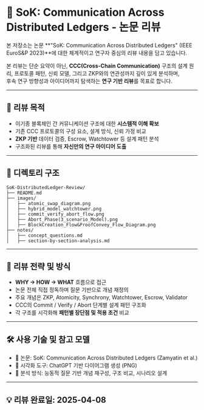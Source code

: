 # 📘 SoK: Communication Across Distributed Ledgers - 논문 리뷰

본 저장소는 논문 **"SoK: Communication Across Distributed Ledgers" (IEEE EuroS&P 2023)**에 대한 체계적이고 연구자 중심의 리뷰 내용을 담고 있습니다.

본 리뷰는 단순 요약이 아닌, **CCC(Cross-Chain Communication)** 구조의 설계 원리, 프로토콜 패턴, 신뢰 모델, 그리고 ZKP와의 연관성까지 깊이 있게 분석하며,  
후속 연구 방향성과 아이디어까지 탐색하는 **연구 기반 리뷰**를 목표로 합니다.

---

## 🎯 리뷰 목적

- 이기종 블록체인 간 커뮤니케이션 구조에 대한 **시스템적 이해 확보**
- 기존 CCC 프로토콜의 구성 요소, 설계 방식, 신뢰 가정 비교
- **ZKP 기반** 데이터 검증, Escrow, Watchtower 등 설계 패턴 분석
- 구조화된 리뷰를 통해 **자신만의 연구 아이디어 도출**

---

## 📂 디렉토리 구조

```
SoK-DistributedLedger-Review/
├── README.md
├── images/
│   ├── atomic_swap_diagram.png
│   ├── hybrid_model_watchtower.png
│   ├── commit_verify_abort_flow.png
│   ├── Abort_Phase(3_scenario_Model).png
│   ├── BlockCreation_Flow&ProofConvey_Flow_Diagram.png
├── notes/
│   ├── concept_questions.md
│   ├── section-by-section-analysis.md
```

---

## 🧠 리뷰 전략 및 방식

- **WHY → HOW → WHAT** 흐름으로 접근
- 논문 전체 직접 정독하며 질문 기반으로 개념 재정의
- 주요 개념은 ZKP, Atomicity, Synchrony, Watchtower, Escrow, Validator
- CCC의 Commit / Verify / Abort 단계별 설계 패턴 구조화
- 각 구조를 시각화해 **패턴별 장단점 및 적용 조건** 비교

---

## 🛠 사용 기술 및 참고 모델

- 📘 논문: SoK: Communication Across Distributed Ledgers (Zamyatin et al.)
- 📎 시각화 도구: ChatGPT 기반 다이어그램 생성 (PNG)
- 🧠 분석 방식: 능동적 질문 기반 개념 재구성, 구조 비교, 시나리오 설계

---

## 💡 리뷰 완료일: 2025-04-08
